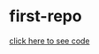 # first-repo
[click here to see code](https://github.com/eimaan-muzammil/first-repo/blob/main/hello.c)